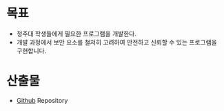 #  목표
- 청주대 학생들에게 필요한 프로그램을 개발한다.
- 개발 과정에서 보안 요소를 철저히 고려하여 안전하고 신뢰할 수 있는 프로그램을 구현합니다.

# 산출물
- [Github](../utils/Github.md) Repository

